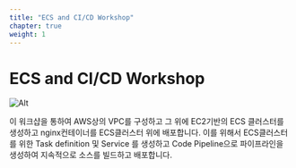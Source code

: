 ```yaml
---
title: "ECS and CI/CD Workshop"
chapter: true
weight: 1
---
```


# ECS and CI/CD Workshop
![Alt](images/overall-architecture.png "create pipe")

이 워크샵을 통하여 AWS상의 VPC를 구성하고 그 위에 EC2기반의 ECS 클러스터를 생성하고 nginx컨테이너를 ECS클러스터 위에 배포합니다. 이를 위해서 ECS클러스터를 위한 Task definition 및 Service 를 생성하고 Code Pipeline으로 파이프라인을 생성하여 지속적으로 소스를 빌드하고 배포합니다.
